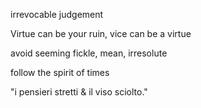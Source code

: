 ---
---

irrevocable judgement

Virtue can be your ruin, vice can be a virtue

avoid seeming fickle, mean, irresolute

follow the spirit of times

"i pensieri stretti & il viso sciolto." 

